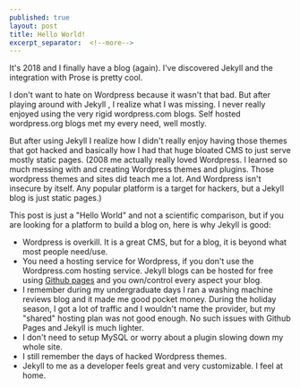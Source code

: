 ```yaml
---
published: true
layout: post
title: Hello World!
excerpt_separator:  <!--more-->
---
```


It's 2018 and I finally have a blog (again). I've discovered Jekyll and the integration with Prose is pretty cool.

I don't want to hate on Wordpress because it wasn't that bad. But after playing around with Jekyll , I realize what I was missing. I never really enjoyed using the very rigid wordpress.com blogs. Self hosted wordpress.org blogs met my every need, well mostly.

But after using Jekyll I realize how I <!--more--> didn't really enjoy having those themes that got hacked and basically how I had that huge bloated CMS to just serve mostly static pages. (2008 me actually really loved Wordpress. I learned so much messing with and creating Wordpress themes and plugins. Those wordpress themes and sites did teach me a lot. And Wordpress isn't insecure by itself. Any popular platform is a target for hackers, but a Jekyll blog is just static pages.)

This post is just a "Hello World" and not a scientific comparison, but if you are looking for a platform to build a blog on, here is why Jekyll is good:
- Wordpress is overkill. It is a great CMS, but for a blog, it is beyond what most people need/use.
- You need a hosting service for Wordpress, if you don't use the Wordpress.com hosting service. Jekyll blogs can be hosted for free using [Github pages](https://help.github.com/articles/using-jekyll-as-a-static-site-generator-with-github-pages/) and you own/control every aspect your blog.
- I remember during my undergraduate days I ran a washing machine reviews blog and it made me good pocket money. During the holiday season, I got a lot of traffic and I wouldn't name the provider, but my "shared" hosting plan was not good enough. No such issues with Github Pages and Jekyll is much lighter.
- I don't need to setup MySQL or worry about a plugin slowing down my whole site.
- I still remember the days of hacked Wordpress themes.
- Jekyll to me as a developer feels great and very customizable. I feel at home.

